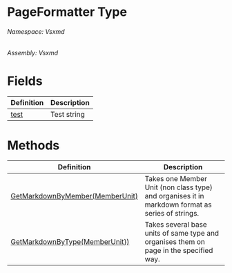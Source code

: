 <a name='T-Vsxmd-PageFormatter'></a>
# PageFormatter Type

###### Namespace:  Vsxmd

###### Assembly:  Vsxmd

# Fields

| Definition | Description |
|-|-|
| [test](Fields/test.md) | Test string |

# Methods

| Definition | Description |
|-|-|
| [GetMarkdownByMember(MemberUnit)](Methods/GetMarkdownByMember.md) | Takes one Member Unit (non class type) and organises it in markdown format as series of strings. |
| [GetMarkdownByType(MemberUnit})](Methods/GetMarkdownByType.md) | Takes several base units of same type and organises them on page in the specified way. |
